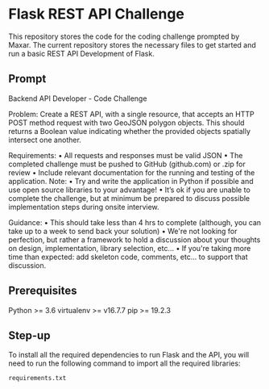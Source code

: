 # Flask REST API Challenge

This repository stores the code for the coding challenge prompted by Maxar. The current repository stores the necessary files to get started and run a basic REST API Development of Flask. 

## Prompt

Backend API Developer - Code Challenge

Problem:
Create a REST API, with a single resource, that accepts an HTTP POST method request with two GeoJSON polygon objects.
This should returns a Boolean value indicating whether the provided objects spatially intersect one another.

Requirements:
• All requests and responses must be valid JSON
• The completed challenge must be pushed to GitHub (github.com) or .zip for review
• Include relevant documentation for the running and testing of the application.
Note:
• Try and write the application in Python if possible and use open source libraries to your advantage!
• It’s ok if you are unable to complete the challenge, but at minimum be prepared to discuss possible implementation steps during onsite interview.

Guidance:
• This should take less than 4 hrs to complete (although, you can take up to a week to send back your solution)
• We're not looking for perfection, but rather a framework to hold a discussion about your thoughts on design, implementation, library selection, etc...
• If you're taking more time than expected: add skeleton code, comments, etc... to support that discussion.

## Prerequisites
Python >= 3.6
virtualenv >= v16.7.7
pip >= 19.2.3

## Step-up

To install all the required dependencies to run Flask and the API, you will need to run the following command to import all the required libraries:

 ```sh
requirements.txt
 ```

